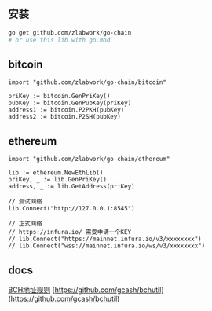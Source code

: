 ## 安装
```bash
go get github.com/zlabwork/go-chain
# or use this lib with go.mod
```
## bitcoin
```golang
import "github.com/zlabwork/go-chain/bitcoin"

priKey := bitcoin.GenPriKey()
pubKey := bitcoin.GenPubKey(priKey)
address1 := bitcoin.P2PKH(pubKey)
address2 := bitcoin.P2SH(pubKey)
```

## ethereum
```golang
import "github.com/zlabwork/go-chain/ethereum"

lib := ethereum.NewEthLib()
priKey, _ := lib.GenPriKey()
address, _ := lib.GetAddress(priKey)

// 测试网络
lib.Connect("http://127.0.0.1:8545")

// 正式网络 
// https://infura.io/ 需要申请一个KEY
// lib.Connect("https://mainnet.infura.io/v3/xxxxxxxx")
// lib.Connect("wss://mainnet.infura.io/ws/v3/xxxxxxxx")
```

## docs
[BCH地址规则](https://github.com/bitcoincashorg/bitcoincash.org/blob/master/spec/cashaddr.md)
[https://github.com/gcash/bchutil](https://github.com/gcash/bchutil)